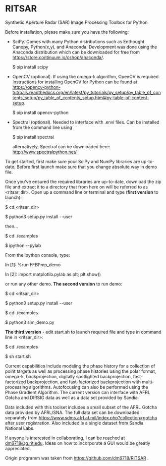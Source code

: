 # RITSAR
Synthetic Aperture Radar (SAR) Image Processing Toolbox for Python

Before installation, please make sure you have the following:
- SciPy. Comes with many Python distributions such as Enthought Canopy, Python(x,y), and Anaconda.  Development was done using the Anaconda distribution which can be downloaded for free from https://store.continuum.io/cshop/anaconda/. 

  $ pip install scipy
  
- OpenCV (optional). If using the omega-k algorithm, OpenCV is required. Instructions for installing OpenCV for Python can be found at  https://opencv-python-tutroals.readthedocs.org/en/latest/py_tutorials/py_setup/py_table_of_contents_setup/py_table_of_contents_setup.html#py-table-of-content-setup.

  $ pip install opencv-python

- Spectral (optional).  Needed to interface with .envi files.  Can be installed from the command line using

  $ pip install spectral

  alternatively, Spectral can be downloaded here: http://www.spectralpython.net/ 
  
To get started, first make sure your SciPy and NumPy libraries are up-to-date. Before first launch make sure that you change absolute way in demo file.

Once you've ensured the required libraries are up-to-date, download the zip file and extract it to a directory that from here on will be referred to as \<ritsar_dir\>.  Open up a command line or terminal and type (**first version** to launch):

$ cd \<ritsar_dir\>

$ python3 setup.py install --user

then...

$ cd ./examples

$ ipython --pylab

From the ipython console, type:

In [1]: %run FFBPmp_demo

In [2]: import matplotlib.pylab as plt; plt.show()

or run any other demo. **The second version** to run demo:

$ cd \<ritsar_dir\>

$ python3 setup.py install --user

$ cd ./examples

$ python3 sim_demo.py

**The third version** - edit start.sh to launch required file and type in command line in \<ritsar_dir\>:

$ cd ./examples

$ sh start.sh

Current capabilities include modeling the phase history for a collection of point targets as well as processing phase histories using the polar format, omega-k, backprojection, digitally spotlighted backprojection, fast-factorized backprojection, and fast-factorized backprojection with multi-processing algorithms.  Autofocusing can also be performed using the Phase Gradient Algorithm.  The current version can interface with AFRL Gotcha and DIRSIG data as well as a data set provided by Sandia.

Data included with this toolset includes a small subset of the AFRL Gotcha data provided by AFRL/SNA.  The full data set can be downloaded separately from https://www.sdms.afrl.af.mil/index.php?collection=gotcha after user registration.  Also included is a single dataset from Sandia National Labs.

If anyone is interested in collaborating, I can be reached at dm6718@g.rit.edu. Ideas on how to incorporate a GUI would be greatly appreciated.

Origin programm was taken from https://github.com/dm6718/RITSAR .
